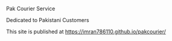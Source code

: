 Pak Courier Service

Dedicated to Pakistani Customers

This site is published at https://imran786110.github.io/pakcourier/ 